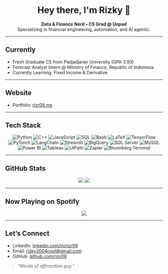 <!-- Rizr09 GitHub README -->

<h1 align="center">Hey there, I'm Rizky 👋</h1>

<p align="center">
  <b>Data & Finance Nerd • CS Grad @ Unpad</b><br>
  Specializing in financial engineering, automation, and AI agentic.<br>
</p>

---

## Currently
- Fresh Graduate CS from Padjadjaran University (GPA 3.93)
- Forecast Analyst Intern @ Ministry of Finance, Republic of Indonesia
- Currently Learning: Fixed Income & Derivative

---

## Website
- Portfolio: [rizr09.me](https://rizr09.me)

---

## Tech Stack
<p align="center">
  <!-- Programming Languages & Shells -->
  <img src="https://img.shields.io/badge/-Python-3776AB?style=flat&logo=python&logoColor=white" alt="Python" />
  <img src="https://img.shields.io/badge/-C%2B%2B-00599C?style=flat&logo=c%2B%2B&logoColor=white" alt="C++" />
  <img src="https://img.shields.io/badge/-JavaScript-F7DF1E?style=flat&logo=javascript&logoColor=black" alt="JavaScript" />
  <img src="https://img.shields.io/badge/-SQL-003B57?style=flat&logo=postgresql&logoColor=white" alt="SQL" />
  <img src="https://img.shields.io/badge/-Bash-4EAA25?style=flat&logo=gnu-bash&logoColor=white" alt="Bash" />
  <img src="https://img.shields.io/badge/-LaTeX-008080?style=flat&logo=latex&logoColor=white" alt="LaTeX" />

  <!-- Frameworks & ML -->
  <img src="https://img.shields.io/badge/-TensorFlow-FF6F00?style=flat&logo=tensorflow&logoColor=white" alt="TensorFlow" />
  <img src="https://img.shields.io/badge/-PyTorch-EE4C2C?style=flat&logo=pytorch&logoColor=white" alt="PyTorch" />
  <img src="https://img.shields.io/badge/-LangChain-000000?style=flat&logo=langchain&logoColor=white" alt="LangChain" />
  <img src="https://img.shields.io/badge/-Streamlit-FF4B4B?style=flat&logo=streamlit&logoColor=white" alt="Streamlit" />

  <!-- Databases & Cloud -->
  <img src="https://img.shields.io/badge/-BigQuery-4285F4?style=flat&logo=googlebigquery&logoColor=white" alt="BigQuery" />
  <img src="https://img.shields.io/badge/-SQL_Server-CC2927?style=flat&logo=sqlserver&logoColor=white" alt="SQL Server" />
  <img src="https://img.shields.io/badge/-MySQL-4479A1?style=flat&logo=mysql&logoColor=white" alt="MySQL" />

  <!-- BI, RPA & Workflow -->
  <img src="https://img.shields.io/badge/-Power_BI-F2C811?style=flat&logo=power-bi&logoColor=black" alt="Power BI" />
  <img src="https://img.shields.io/badge/-Tableau-E97627?style=flat&logo=tableau&logoColor=white" alt="Tableau" />
  <img src="https://img.shields.io/badge/-UIPath-253B80?style=flat&logo=uipath&logoColor=white" alt="UiPath" />
  <img src="https://img.shields.io/badge/-Zapier-FF4A00?style=flat&logo=zapier&logoColor=white" alt="Zapier" />

  <!-- Other Tools -->
  <img src="https://img.shields.io/badge/-Bloomberg_Terminal-D8D8D8?style=flat&logo=bloomberg&logoColor=black" alt="Bloomberg Terminal" />
</p>

---

## GitHub Stats
<p align="center">
  <img src="https://github-readme-stats.vercel.app/api?username=rizr09&show_icons=true&theme=radical" />
  <img src="https://github-readme-stats.vercel.app/api/top-langs/?username=rizr09&layout=compact&theme=radical" />
</p>

---

## Now Playing on Spotify
<p align="center">
  <img src="https://spotify-github-profile.kittinanx.com/api/view?uid=fc8y4939uhihepg1ey5bvvvs6&cover_image=true&theme=novatorem&show_offline=false&background_color=121212&interchange=false&bar_color=53b14f&bar_color_cover=true" />
</p>

---

## Let’s Connect
- LinkedIn: [linkedin.com/in/rizr09](https://linkedin.com/in/rizr09)
- Email: rizky2004cool@gmail.com
- GitHub: [github.com/rizr09](https://github.com/rizr09)

> *“Words of affirmation guy.”*
